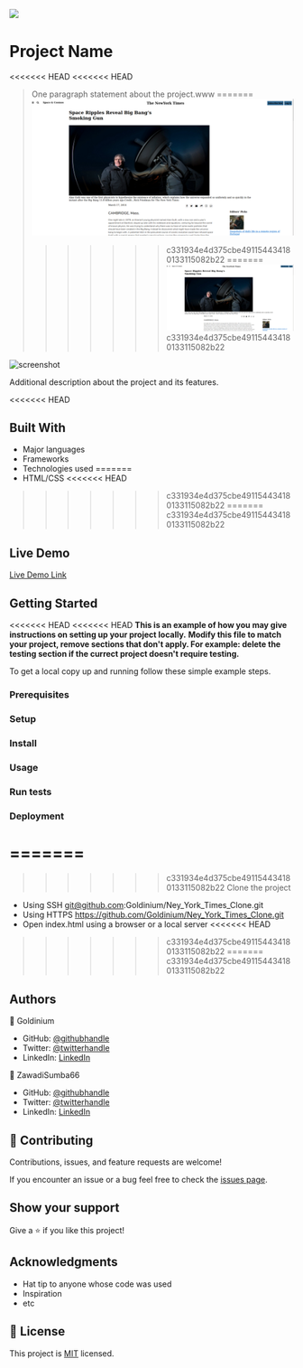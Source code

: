 ![](https://img.shields.io/badge/Microverse-blueviolet)

# Project Name

<<<<<<< HEAD
<<<<<<< HEAD
> One paragraph statement about the project.www
=======
![screenshot](https://raw.githubusercontent.com/Goldinium/Ney_York_Times_Clone/new_york_first_trial/images/screenshot_2020-11-26%2009-23-22.png)
>>>>>>> c331934e4d375cbe491154434180133115082b22
=======
![screenshot](https://raw.githubusercontent.com/Goldinium/Ney_York_Times_Clone/new_york_first_trial/images/screenshot_2020-11-26%2009-23-22.png)
>>>>>>> c331934e4d375cbe491154434180133115082b22

![screenshot](./app_screenshot.png)

Additional description about the project and its features.

<<<<<<< HEAD
## Built With

- Major languages
- Frameworks
- Technologies used
=======
- HTML/CSS
<<<<<<< HEAD
>>>>>>> c331934e4d375cbe491154434180133115082b22
=======
>>>>>>> c331934e4d375cbe491154434180133115082b22

## Live Demo

[Live Demo Link](https://livedemo.com)


## Getting Started

<<<<<<< HEAD
<<<<<<< HEAD
**This is an example of how you may give instructions on setting up your project locally.**
**Modify this file to match your project, remove sections that don't apply. For example: delete the testing section if the currect project doesn't require testing.**


To get a local copy up and running follow these simple example steps.

### Prerequisites

### Setup

### Install

### Usage

### Run tests

### Deployment

=======
=======
>>>>>>> c331934e4d375cbe491154434180133115082b22
  Clone the project
- Using SSH git@github.com:Goldinium/Ney_York_Times_Clone.git
- Using HTTPS https://github.com/Goldinium/Ney_York_Times_Clone.git
- Open index.html using a browser or a local server
<<<<<<< HEAD
>>>>>>> c331934e4d375cbe491154434180133115082b22
=======
>>>>>>> c331934e4d375cbe491154434180133115082b22


## Authors

👤 Goldinium

- GitHub: [@githubhandle](https://github.com/githubhandle)
- Twitter: [@twitterhandle](https://twitter.com/twitterhandle)
- LinkedIn: [LinkedIn](https://linkedin.com/linkedinhandle)

👤 ZawadiSumba66

- GitHub: [@githubhandle](https://github.com/githubhandle)
- Twitter: [@twitterhandle](https://twitter.com/twitterhandle)
- LinkedIn: [LinkedIn](https://linkedin.com/linkedinhandle)

## 🤝 Contributing

Contributions, issues, and feature requests are welcome!

If you encounter an issue or a bug feel free to check the [issues page](https://github.com/Goldinium/Ney_York_Times_Clone/issues).

## Show your support

Give a ⭐️ if you like this project!

## Acknowledgments

- Hat tip to anyone whose code was used
- Inspiration
- etc

## 📝 License

This project is [MIT](https://github.com/Goldinium/Ney_York_Times_Clone/blob/new_york_first_trial/LICENSE) licensed.
